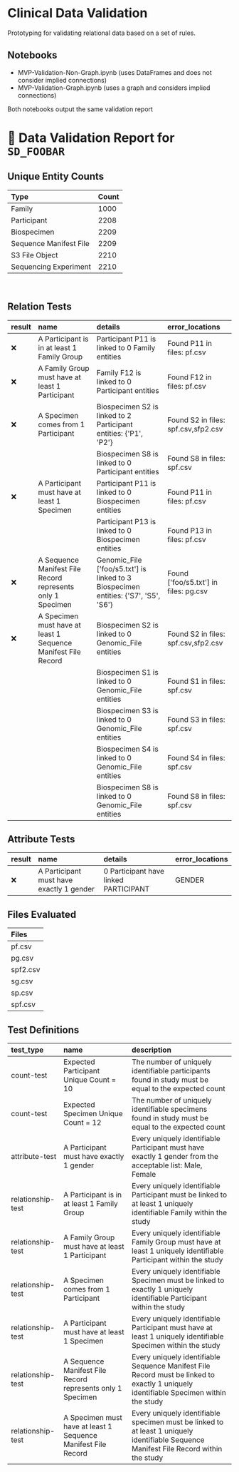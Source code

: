 # Clinical Data Validation

Prototyping for validating relational data based on a set of rules.

## Notebooks

- MVP-Validation-Non-Graph.ipynb (uses DataFrames and does not consider implied connections)
- MVP-Validation-Graph.ipynb (uses a graph and considers implied connections)

Both notebooks output the same validation report

# 📓 Data Validation Report for `SD_FOOBAR`

## Unique Entity Counts

| Type        | Count |
|:------------|:------|
| Family      |  1000 |
| Participant |  2208 |
| Biospecimen |  2209 |
| Sequence Manifest File |  2209 |
| S3 File Object |  2210 |
| Sequencing Experiment |  2210 |
​

## Relation Tests
| result   | name                                                          | details                                                                             | error_locations                       |
|:---------|:--------------------------------------------------------------|:------------------------------------------------------------------------------------|:--------------------------------------|
| ❌       | A Participant is in at least 1 Family Group                   | Participant P11 is linked to 0 Family entities                                      | Found P11 in files: pf.csv            |
| ❌       | A Family Group must have at least 1 Participant               | Family F12 is linked to 0 Participant entities                                      | Found F12 in files: pf.csv            |
| ❌       | A Specimen comes from 1 Participant                           | Biospecimen S2 is linked to 2 Participant entities: {'P1', 'P2'}                    | Found S2 in files: spf.csv,sfp2.csv   |
|          |                                                               | Biospecimen S8 is linked to 0 Participant entities                                  | Found S8 in files: spf.csv            |
| ❌       | A Participant must have at least 1 Specimen                   | Participant P11 is linked to 0 Biospecimen entities                                 | Found P11 in files: pf.csv            |
|          |                                                               | Participant P13 is linked to 0 Biospecimen entities                                 | Found P13 in files: pf.csv            |
| ❌       | A Sequence Manifest File Record represents only 1 Specimen    | Genomic_File ['foo/s5.txt'] is linked to 3 Biospecimen entities: {'S7', 'S5', 'S6'} | Found ['foo/s5.txt'] in files: pg.csv |
| ❌       | A Specimen must have at least 1 Sequence Manifest File Record | Biospecimen S2 is linked to 0 Genomic_File entities                                 | Found S2 in files: spf.csv,sfp2.csv   |
|          |                                                               | Biospecimen S1 is linked to 0 Genomic_File entities                                 | Found S1 in files: spf.csv            |
|          |                                                               | Biospecimen S3 is linked to 0 Genomic_File entities                                 | Found S3 in files: spf.csv            |
|          |                                                               | Biospecimen S4 is linked to 0 Genomic_File entities                                 | Found S4 in files: spf.csv            |
|          |                                                               | Biospecimen S8 is linked to 0 Genomic_File entities                                 | Found S8 in files: spf.csv            |

## Attribute Tests
| result   | name                                     | details                                      | error_locations   |
|:---------|:-----------------------------------------|:---------------------------------------------|:------------------|
| ❌       | A Participant must have exactly 1 gender | 0 Participant have linked PARTICIPANT|GENDER |                   |

## Files Evaluated

| Files       |
|:------------|
| pf.csv      |
| pg.csv      |
| spf2.csv    |
| sg.csv      |
| sp.csv      |
| spf.csv     |

## Test Definitions
| test_type         | name                                                          | description                                                                                                                            |
|:------------------|:--------------------------------------------------------------|:---------------------------------------------------------------------------------------------------------------------------------------|
| count-test        | Expected Participant Unique Count = 10                        | The number of uniquely identifiable participants found in study must be equal to the expected count                                    |
| count-test        | Expected Specimen Unique Count = 12                           | The number of uniquely identifiable specimens found in study must be equal to the expected count                                       |
| attribute-test    | A Participant must have exactly 1 gender                      | Every uniquely identifiable Participant must have exactly 1 gender from the acceptable list: Male, Female                              |
| relationship-test | A Participant is in at least 1 Family Group                   | Every uniquely identifiable Participant must be linked to at  least 1 uniquely identifiable Family within the study                    |
| relationship-test | A Family Group must have at least 1 Participant               | Every uniquely identifiable Family Group must have at least 1 uniquely identifiable Participant within the study                       |
| relationship-test | A Specimen comes from 1 Participant                           | Every uniquely identifiable Specimen must be linked to  exactly 1 uniquely identifiable Participant within the study                   |
| relationship-test | A Participant must have at least 1 Specimen                   | Every uniquely identifiable Participant must have at least 1  uniquely identifiable Specimen within the study                          |
| relationship-test | A Sequence Manifest File Record represents only 1 Specimen    | Every uniquely identifiable Sequence Manifest File Record must be linked to exactly 1 uniquely identifiable Specimen within the study  |
| relationship-test | A Specimen must have at least 1 Sequence Manifest File Record | Every uniquely identifiable specimen must be linked to at least 1 uniquely identifiable Sequence Manifest File Record within the study |
